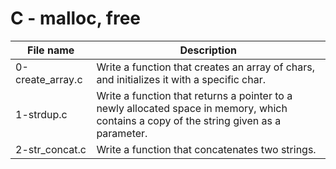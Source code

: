 # C - malloc, free

| File name        | Description                                                                                                                             |
| ---------------- | --------------------------------------------------------------------------------------------------------------------------------------- |
| 0-create_array.c | Write a function that creates an array of chars, and initializes it with a specific char.                                               |
| 1-strdup.c       | Write a function that returns a pointer to a newly allocated space in memory, which contains a copy of the string given as a parameter. |
| 2-str_concat.c   | Write a function that concatenates two strings.                                                                                         |
